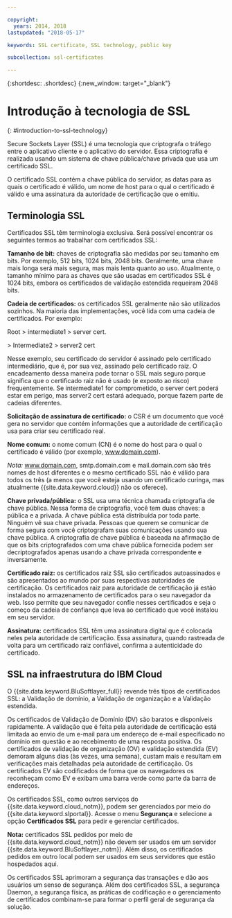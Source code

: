 ```yaml
---

copyright:
  years: 2014, 2018
lastupdated: "2018-05-17"

keywords: SSL certificate, SSL technology, public key

subcollection: ssl-certificates

---
```


{:shortdesc: .shortdesc}
{:new_window: target="_blank"}

# Introdução à tecnologia de SSL
{: #introduction-to-ssl-technology}

Secure Sockets Layer (SSL) é uma tecnologia que criptografa o tráfego entre o aplicativo cliente e o aplicativo do servidor. Essa criptografia é realizada usando um sistema de chave pública/chave privada que usa um certificado SSL.

O certificado SSL contém a chave pública do servidor, as datas para as quais o certificado é válido, um nome de host para o
qual o certificado é válido e uma assinatura da autoridade de certificação que o emitiu.

## Terminologia SSL

Certificados SSL têm terminologia exclusiva. Será possível encontrar os seguintes termos ao trabalhar com certificados SSL:

**Tamanho de bit:** chaves de criptografia são medidas por seu tamanho em bits. Por exemplo, 512 bits, 1024
bits, 2048 bits. Geralmente, uma chave mais longa será mais segura, mas mais lenta quanto ao uso. Atualmente, o tamanho mínimo para
as chaves que são usadas em certificados SSL é 1024 bits, embora os certificados de validação estendida requeiram 2048 bits.

**Cadeia de certificados:** os certificados SSL geralmente não são utilizados sozinhos. Na maioria das
implementações, você lida com uma cadeia de certificados. Por exemplo:

  Root > intermediate1 > server cert.

  \> Intermediate2 > server2 cert

Nesse exemplo, seu certificado do servidor é assinado pelo certificado intermediário, que é, por sua vez, assinado pelo certificado raiz. O encadeamento dessa maneira pode tornar o SSL mais seguro porque significa que o certificado raiz não é usado (e exposto ao risco) frequentemente. Se intermediate1 for comprometido, o server cert poderá estar em perigo, mas server2 cert estará adequado, porque fazem parte de cadeias diferentes.

**Solicitação de assinatura de certificado:** o CSR é um documento que você gera
no servidor que contém informações que a autoridade de certificação usa para criar seu certificado real.

**Nome comum:** o nome comum (CN) é o nome do host para o qual o certificado é válido (por exemplo,
www.domain.com).  

*Nota:* www.domain.com, smtp.domain.com e mail.domain.com são três nomes de host diferentes e o mesmo
certificado SSL não é válido para todos os três (a menos que você esteja usando um certificado curinga, mas atualmente
{{site.data.keyword.cloud}} não os oferece).

**Chave privada/pública:** o SSL usa uma técnica chamada criptografia de chave pública. Nessa forma de criptografia, você tem duas chaves: a pública e a privada. A chave pública está distribuída por toda parte. Ninguém vê sua chave privada. Pessoas que querem se comunicar de forma segura com você criptografam suas comunicações usando sua chave pública. A criptografia de
chave pública é baseada na afirmação de que os bits criptografados com uma chave pública fornecida podem ser decriptografados apenas
usando a chave privada correspondente e inversamente.

**Certificado raiz:** os certificados raiz SSL são certificados autoassinados e são
apresentados ao mundo por suas respectivas autoridades de certificação. Os certificados raiz para autoridade de certificação já
estão instalados no armazenamento de certificados para o seu navegador da web. Isso permite que seu navegador confie nesses certificados e seja o começo da cadeia de confiança que leva ao certificado que você instalou em seu servidor.

**Assinatura:** certificados SSL têm uma assinatura digital que é colocada neles pela autoridade de
certificação. Essa assinatura, quando rastreada de volta para um certificado raiz confiável, confirma a autenticidade do certificado.

## SSL na infraestrutura do IBM Cloud

O {{site.data.keyword.BluSoftlayer_full}} revende três tipos de certificados SSL: a Validação de domínio, a Validação de organização e a Validação estendida.

Os certificados de Validação de Domínio (DV) são baratos e disponíveis rapidamente. A validação que é feita pela autoridade de
certificação está limitada ao envio de um e-mail para um endereço de e-mail especificado no domínio em questão e ao recebimento de
uma resposta positiva. Os certificados de validação de organização (OV) e validação estendida (EV) demoram alguns dias
(às vezes, uma semana), custam mais e resultam em verificações mais detalhadas pela autoridade de certificação. Os certificados EV
são codificados de forma que os navegadores os reconheçam como EV e exibam uma barra verde como parte da barra de endereços.

Os certificados SSL, como outros serviços do {{site.data.keyword.cloud_notm}}, podem ser gerenciados por meio do {{site.data.keyword.slportal}}. Acesse o menu **Segurança** e selecione a opção **Certificados SSL** para pedir e gerenciar certificados.  

**Nota:** certificados SSL pedidos por meio de {{site.data.keyword.cloud_notm}} não devem ser
usados em um servidor {{site.data.keyword.BluSoftlayer_notm}}. Além disso, os certificados pedidos em outro local podem
ser usados em seus servidores que estão hospedados aqui.

Os certificados SSL aprimoram a segurança das transações e dão aos usuários um senso de segurança. Além dos certificados SSL, a segurança Daemon, a segurança física, as práticas de codificação e o gerenciamento de certificados combinam-se para formar o perfil geral de segurança da solução.
